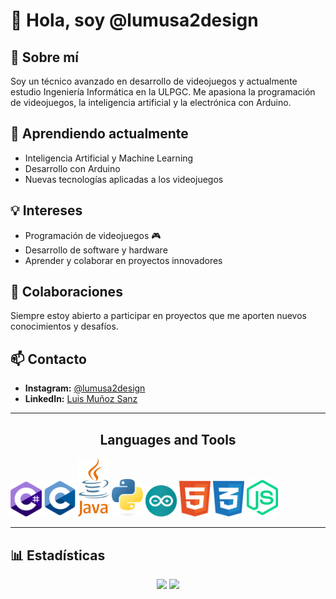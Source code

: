 # 🚀 Hola, soy @lumusa2design

## 👀 Sobre mí
Soy un técnico avanzado en desarrollo de videojuegos y actualmente estudio Ingeniería Informática en la ULPGC. Me apasiona la programación de videojuegos, la inteligencia artificial y la electrónica con Arduino.

## 🌱 Aprendiendo actualmente
- Inteligencia Artificial y Machine Learning
- Desarrollo con Arduino
- Nuevas tecnologías aplicadas a los videojuegos

## 💡 Intereses
- Programación de videojuegos 🎮
- Desarrollo de software y hardware
- Aprender y colaborar en proyectos innovadores

## 💞️ Colaboraciones
Siempre estoy abierto a participar en proyectos que me aporten nuevos conocimientos y desafíos.

## 📫 Contacto
- **Instagram:** [@lumusa2design](https://www.instagram.com/lumusa2design)
- **LinkedIn:** [Luis Muñoz Sanz](https://www.linkedin.com/in/luis-mu%C3%B1oz-sanz-4314541a5)
---
<p><h2 align ="center">Languages and Tools</h2></p>
<p>
  <img src="media/csharp.svg" width ="50">
  <img src = "media/c.svg" width="50">
  <img src = "media/java-4.svg" width="50">
  <img src = "media/python.svg" width="50">
  <img src =  "media/arduino-1.svg" width="50">
  <img src = "media/html-1.svg" width="50">
  <img src = "media/css-3.svg" width="50">
  <img src = "media/nodejs-3.svg" width="50">
</p>

---
## 📊 Estadísticas
<div align="center">
  <img height="180em" src="https://github-readme-stats.vercel.app/api?username=lumusa2design&show_icons=true&theme=radical" />
  <img height="180em" src="https://github-readme-stats.vercel.app/api/top-langs/?username=lumusa2design&layout=compact&theme=radical" />
</div>
